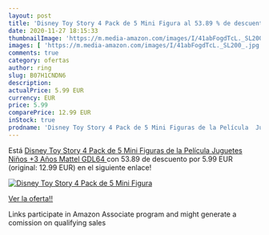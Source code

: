 ```yaml
---
layout: post
title: 'Disney Toy Story 4 Pack de 5 Mini Figura al 53.89 % de descuento'
date: 2020-11-27 18:15:33
thumbnailImage: 'https://m.media-amazon.com/images/I/41abFogdTcL._SL200_.jpg'
images: [ 'https://m.media-amazon.com/images/I/41abFogdTcL._SL200_.jpg' ]
comments: true
category: ofertas
author: ring
slug: B07H1CNDN6
description:
actualPrice: 5.99 EUR
currency: EUR
price: 5.99
comparePrice: 12.99 EUR
inStock: true
prodname: 'Disney Toy Story 4 Pack de 5 Mini Figuras de la Película  Juguetes Niños +3 Años  Mattel GDL64 '
---
```


Está [Disney Toy Story 4 Pack de 5 Mini Figuras de la Película  Juguetes Niños +3 Años  Mattel GDL64 ](https://www.amazon.es/dp/B07H1CNDN6/?tag=tolees-21) con 53.89 de descuento por 5.99 EUR (original: 12.99 EUR) en el siguiente enlace!

[![Disney Toy Story 4 Pack de 5 Mini Figura](https://m.media-amazon.com/images/I/41abFogdTcL._SL200_.jpg)](https://www.amazon.es/dp/B07H1CNDN6/?tag=tolees-21)

[Ver la oferta!!](https://www.amazon.es/dp/B07H1CNDN6/?tag=tolees-21)

Links participate in Amazon Associate program and might generate a comission on qualifying sales


